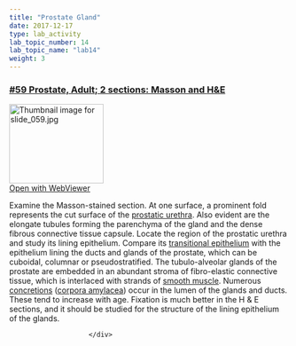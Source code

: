 ```yaml
---
title: "Prostate Gland"
date: 2017-12-17
type: lab_activity
lab_topic_number: 14
lab_topic_name: "lab14"
weight: 3
---
```

<div class="entrybody">
						<h3><u><b>#59 Prostate, Adult; 2 sections: Masson and <span class="caps">H&amp;E</span></b></u></h3>

<div class="thumbnail"> <a href="http://virtualslides.cumc.columbia.edu/59.svs/view.apml?" target="_blank"><img alt="Thumbnail image for slide_059.jpg" src="http://histologylab.ccnmtl.columbia.edu/assets/images/slide_059-thumb-170x143-1527.jpg" width="170" height="143" class="mt-image-left"></a><br><a href="http://virtualslides.cumc.columbia.edu/59.svs/view.apml?" target="_blank">Open with WebViewer</a> </div>

<p>Examine the Masson-stained section.  At one surface, a prominent fold represents the cut surface of the <u>prostatic urethra</u>.  Also evident are the elongate tubules forming the parenchyma of the gland and the dense fibrous connective tissue capsule.  Locate the region of the prostatic urethra and study its lining epithelium.  Compare its <u>transitional epithelium</u> with the epithelium lining the ducts and glands of the prostate, which can be cuboidal, columnar or pseudostratified.  The tubulo-alveolar glands of the prostate are embedded in an abundant stroma of fibro-elastic connective tissue, which is interlaced with strands of <u>smooth muscle</u>.  Numerous <u>concretions</u> (<u>corpora amylacea</u>) occur in the lumen of the glands and ducts. These tend to increase with age.  Fixation is much better in the H &amp; E sections, and it should be studied for the structure of the lining epithelium of the glands.</p>
						
						
						</div>
